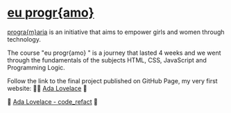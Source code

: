 # <a href = 'https://www.programaria.org/curso-online-euprogramo/'>eu progr{amo}</a>

<a href = 'https://www.programaria.org/'>progra{m}aria</a> is an initiative that aims to empower girls and women through technology.

The course "eu progr{amo} " is a journey that lasted 4 weeks and we went through the fundamentals of the subjects HTML, CSS, JavaScript and Programming Logic.

Follow the link to the final project published on GitHub Page, my very first website: 🦸‍♀
<a href = 'https://alteregocamila.github.io/euprogramo_programaria/'>Ada Lovelace</a> 🚀

🚀
<a href = 'https://alteregocamila.github.io/euprogramo_programaria/euprogramo_programaria_refact/'>Ada Lovelace - code_refact</a> 🚀
